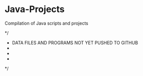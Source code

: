 # Java-Projects
Compilation of Java scripts and projects


*/
* DATA FILES AND PROGRAMS NOT YET PUSHED TO GITHUB
*
*
*
*/

